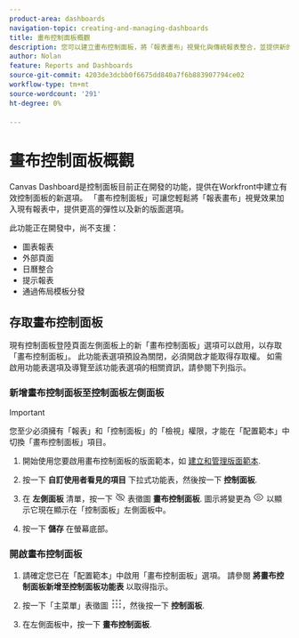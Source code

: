 ```yaml
---
product-area: dashboards
navigation-topic: creating-and-managing-dashboards
title: 畫布控制面板概觀
description: 您可以建立畫布控制面板，將「報表畫布」視覺化與傳統報表整合，並提供新的配置選項。
author: Nolan
feature: Reports and Dashboards
source-git-commit: 4203de3dcbb0f6675dd840a7f6b883907794ce02
workflow-type: tm+mt
source-wordcount: '291'
ht-degree: 0%

---
```



# 畫布控制面板概觀

Canvas Dashboard是控制面板目前正在開發的功能，提供在Workfront中建立有效控制面板的新選項。 「畫布控制面板」可讓您輕鬆將「報表畫布」視覺效果加入現有報表中，提供更高的彈性以及新的版面選項。

此功能正在開發中，尚不支援：
* 圖表報表
* 外部頁面
* 日曆整合
* 提示報表
* 通過佈局模板分發


## 存取畫布控制面板

現有控制面板登陸頁面左側面板上的新「畫布控制面板」選項可以啟用，以存取「畫布控制面板」。 此功能表選項預設為關閉，必須開啟才能取得存取權。 如需啟用功能表選項及導覽至該功能表選項的相關資訊，請參閱下列指示。

### 新增畫布控制面板至控制面板左側面板

>[!IMPORTANT]
>
>您至少必須擁有「報表」和「控制面板」的「檢視」權限，才能在「配置範本」中切換「畫布控制面板」項目。

1. 開始使用您要啟用畫布控制面板的版面範本，如 [建立和管理版面範本](../../../administration-and-setup/customize-workfront/use-layout-templates/create-and-manage-layout-templates.md).

1. 按一下 **自訂使用者看見的項目** 下拉式功能表，然後按一下 **控制面板**.

1. 在 **左側面板** 清單，按一下 ![](assets/delete-secondary-nav-item.png) 表徵圖 **畫布控制面板**. 圖示將變更為 ![](assets/add-secondary-nav-item.png) 以顯示它現在顯示在「控制面板」左側面板中。

1. 按一下 **儲存** 在螢幕底部。

### 開啟畫布控制面板

1. 請確定您已在「配置範本」中啟用「畫布控制面板」選項。 請參閱 **將畫布控制面板新增至控制面板功能表** 以取得指示。

1. 按一下「主菜單」表徵圖 ![](assets/main-menu-icon.png)，然後按一下 **控制面板**.

1. 在左側面板中，按一下 **畫布控制面板**.
